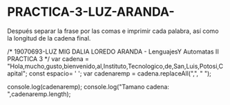 # PRACTICA-3-LUZ-ARANDA-
Después separar la frase por las comas e imprimir cada palabra, así como la longitud de la cadena final.

/*
19070693-LUZ MIG DALIA LOREDO ARANDA - LenguajesY Automatas II
PRACTICA 3
*/
var cadena = "Hola,mucho,gusto,bienvenido,al,Instituto,Tecnologico,de,San,Luis,Potosi,Capital";
const espacio= ' ';
var cadenaremp = cadena.replaceAll(",", " ");

console.log(cadenaremp);
console.log("Tamano cadena: ",cadenaremp.length);

